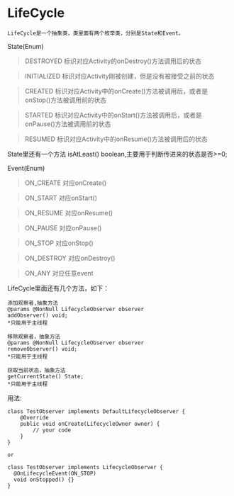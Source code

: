 
# LifeCycle

    LifeCycle是一个抽象类，类里面有两个枚举类，分别是State和Event。
    
State(Enum)
> DESTROYED 标识对应Activity的onDestroy()方法调用后的状态

> INITIALIZED 标识对应Activity刚被创建，但是没有被接受之前的状态

> CREATED 标识对应Activity中的onCreate()方法被调用后，或者是onStop()方法被调用前的状态

> STARTED 标识对应Activity中的onStart()方法被调用后，或者是onPause()方法被调用前的状态

> RESUMED 标识对应Activity中的onResume()方法被调用后的状态

State里还有一个方法 isAtLeast() boolean,主要用于判断传进来的状态是否>=0;
 
Event(Enum)
> ON_CREATE 对应onCreate()

> ON_START 对应onStart()

> ON_RESUME 对应onResume()

> ON_PAUSE 对应onPause()

> ON_STOP 对应onStop()

> ON_DESTROY 对应onDestroy()

> ON_ANY 对应任意event

LifeCycle里面还有几个方法，如下：

```
添加观察者,抽象方法
@params @NonNull LifecycleObserver observer
addObserver() void;
*只能用于主线程
```

```
移除观察者，抽象方法
@params @NonNull LifecycleObserver observer
removeObserver() void;
*只能用于主线程
```

```
获取当前状态，抽象方法
getCurrentState() State;
*只能用于主线程
```

用法:

```
class TestObserver implements DefaultLifecycleObserver {
    @Override
    public void onCreate(LifecycleOwner owner) {
        // your code
    }
}

or

class TestObserver implements LifecycleObserver {
  @OnLifecycleEvent(ON_STOP)
  void onStopped() {}
}
```